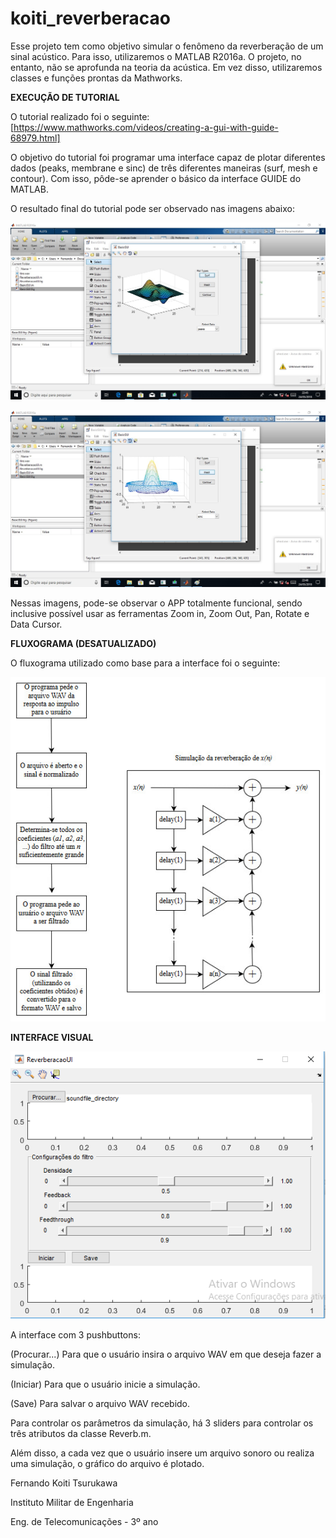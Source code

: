 # koiti_reverberacao

Esse projeto tem como objetivo simular o fenômeno da reverberação de um sinal acústico. Para isso, utilizaremos o MATLAB R2016a. O projeto, no entanto, não se aprofunda na teoria da acústica. Em vez disso, utilizaremos classes e funções prontas da Mathworks.

**EXECUÇÃO DE TUTORIAL**

O tutorial realizado foi o seguinte: [https://www.mathworks.com/videos/creating-a-gui-with-guide-68979.html]

O objetivo do tutorial foi programar uma interface capaz de plotar diferentes dados (peaks, membrane e sinc) de três diferentes maneiras (surf, mesh e contour). Com isso, pôde-se aprender o básico da interface GUIDE do MATLAB.

O resultado final do tutorial pode ser observado nas imagens abaixo:

![tutorial](reverberacao_tutorial.jpg)

![tutorial2](reverberacao_tutorial2.jpg)

Nessas imagens, pode-se observar o APP totalmente funcional, sendo inclusive possível usar as ferramentas Zoom in, Zoom Out, Pan, Rotate e Data Cursor.

**FLUXOGRAMA (DESATUALIZADO)**

O fluxograma utilizado como base para a interface foi o seguinte:

![fluxo](fluxograma_reverberacao.jpg)

**INTERFACE VISUAL**

![interface](interface.png)

A interface com 3 pushbuttons: 

(Procurar...) Para que o usuário insira o arquivo WAV em que deseja fazer a simulação.

(Iniciar) Para que o usuário inicie a simulação.

(Save) Para salvar o arquivo WAV recebido.

Para controlar os parâmetros da simulação, há 3 sliders para controlar os três atributos da classe Reverb.m.

Além disso, a cada vez que o usuário insere um arquivo sonoro ou realiza uma simulação, o gráfico do arquivo é plotado.

Fernando Koiti Tsurukawa

Instituto Militar de Engenharia

Eng. de Telecomunicações - 3º ano
